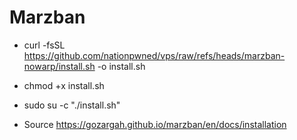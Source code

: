 
# Marzban
- curl -fsSL https://github.com/nationpwned/vps/raw/refs/heads/marzban-nowarp/install.sh -o install.sh
  
- chmod +x install.sh
- sudo su -c "./install.sh"
- Source
  https://gozargah.github.io/marzban/en/docs/installation
